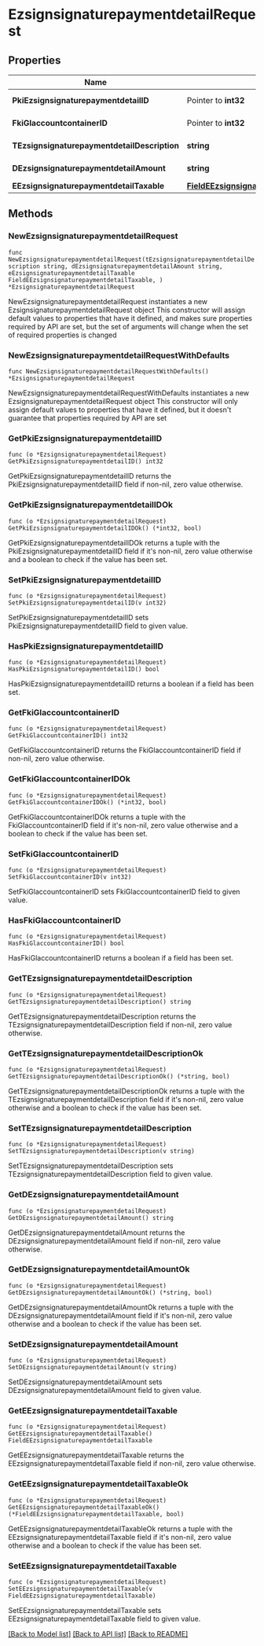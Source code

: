 # EzsignsignaturepaymentdetailRequest

## Properties

Name | Type | Description | Notes
------------ | ------------- | ------------- | -------------
**PkiEzsignsignaturepaymentdetailID** | Pointer to **int32** | The unique ID of the Ezsignsignaturepaymentdetail | [optional] 
**FkiGlaccountcontainerID** | Pointer to **int32** | The unique ID of the Glaccountcontainer | [optional] 
**TEzsignsignaturepaymentdetailDescription** | **string** | A description for the Ezsignsignaturepaymentdetail. | 
**DEzsignsignaturepaymentdetailAmount** | **string** | The amount of the for the Ezsignsignaturepaymentdetail | 
**EEzsignsignaturepaymentdetailTaxable** | [**FieldEEzsignsignaturepaymentdetailTaxable**](FieldEEzsignsignaturepaymentdetailTaxable.md) |  | 

## Methods

### NewEzsignsignaturepaymentdetailRequest

`func NewEzsignsignaturepaymentdetailRequest(tEzsignsignaturepaymentdetailDescription string, dEzsignsignaturepaymentdetailAmount string, eEzsignsignaturepaymentdetailTaxable FieldEEzsignsignaturepaymentdetailTaxable, ) *EzsignsignaturepaymentdetailRequest`

NewEzsignsignaturepaymentdetailRequest instantiates a new EzsignsignaturepaymentdetailRequest object
This constructor will assign default values to properties that have it defined,
and makes sure properties required by API are set, but the set of arguments
will change when the set of required properties is changed

### NewEzsignsignaturepaymentdetailRequestWithDefaults

`func NewEzsignsignaturepaymentdetailRequestWithDefaults() *EzsignsignaturepaymentdetailRequest`

NewEzsignsignaturepaymentdetailRequestWithDefaults instantiates a new EzsignsignaturepaymentdetailRequest object
This constructor will only assign default values to properties that have it defined,
but it doesn't guarantee that properties required by API are set

### GetPkiEzsignsignaturepaymentdetailID

`func (o *EzsignsignaturepaymentdetailRequest) GetPkiEzsignsignaturepaymentdetailID() int32`

GetPkiEzsignsignaturepaymentdetailID returns the PkiEzsignsignaturepaymentdetailID field if non-nil, zero value otherwise.

### GetPkiEzsignsignaturepaymentdetailIDOk

`func (o *EzsignsignaturepaymentdetailRequest) GetPkiEzsignsignaturepaymentdetailIDOk() (*int32, bool)`

GetPkiEzsignsignaturepaymentdetailIDOk returns a tuple with the PkiEzsignsignaturepaymentdetailID field if it's non-nil, zero value otherwise
and a boolean to check if the value has been set.

### SetPkiEzsignsignaturepaymentdetailID

`func (o *EzsignsignaturepaymentdetailRequest) SetPkiEzsignsignaturepaymentdetailID(v int32)`

SetPkiEzsignsignaturepaymentdetailID sets PkiEzsignsignaturepaymentdetailID field to given value.

### HasPkiEzsignsignaturepaymentdetailID

`func (o *EzsignsignaturepaymentdetailRequest) HasPkiEzsignsignaturepaymentdetailID() bool`

HasPkiEzsignsignaturepaymentdetailID returns a boolean if a field has been set.

### GetFkiGlaccountcontainerID

`func (o *EzsignsignaturepaymentdetailRequest) GetFkiGlaccountcontainerID() int32`

GetFkiGlaccountcontainerID returns the FkiGlaccountcontainerID field if non-nil, zero value otherwise.

### GetFkiGlaccountcontainerIDOk

`func (o *EzsignsignaturepaymentdetailRequest) GetFkiGlaccountcontainerIDOk() (*int32, bool)`

GetFkiGlaccountcontainerIDOk returns a tuple with the FkiGlaccountcontainerID field if it's non-nil, zero value otherwise
and a boolean to check if the value has been set.

### SetFkiGlaccountcontainerID

`func (o *EzsignsignaturepaymentdetailRequest) SetFkiGlaccountcontainerID(v int32)`

SetFkiGlaccountcontainerID sets FkiGlaccountcontainerID field to given value.

### HasFkiGlaccountcontainerID

`func (o *EzsignsignaturepaymentdetailRequest) HasFkiGlaccountcontainerID() bool`

HasFkiGlaccountcontainerID returns a boolean if a field has been set.

### GetTEzsignsignaturepaymentdetailDescription

`func (o *EzsignsignaturepaymentdetailRequest) GetTEzsignsignaturepaymentdetailDescription() string`

GetTEzsignsignaturepaymentdetailDescription returns the TEzsignsignaturepaymentdetailDescription field if non-nil, zero value otherwise.

### GetTEzsignsignaturepaymentdetailDescriptionOk

`func (o *EzsignsignaturepaymentdetailRequest) GetTEzsignsignaturepaymentdetailDescriptionOk() (*string, bool)`

GetTEzsignsignaturepaymentdetailDescriptionOk returns a tuple with the TEzsignsignaturepaymentdetailDescription field if it's non-nil, zero value otherwise
and a boolean to check if the value has been set.

### SetTEzsignsignaturepaymentdetailDescription

`func (o *EzsignsignaturepaymentdetailRequest) SetTEzsignsignaturepaymentdetailDescription(v string)`

SetTEzsignsignaturepaymentdetailDescription sets TEzsignsignaturepaymentdetailDescription field to given value.


### GetDEzsignsignaturepaymentdetailAmount

`func (o *EzsignsignaturepaymentdetailRequest) GetDEzsignsignaturepaymentdetailAmount() string`

GetDEzsignsignaturepaymentdetailAmount returns the DEzsignsignaturepaymentdetailAmount field if non-nil, zero value otherwise.

### GetDEzsignsignaturepaymentdetailAmountOk

`func (o *EzsignsignaturepaymentdetailRequest) GetDEzsignsignaturepaymentdetailAmountOk() (*string, bool)`

GetDEzsignsignaturepaymentdetailAmountOk returns a tuple with the DEzsignsignaturepaymentdetailAmount field if it's non-nil, zero value otherwise
and a boolean to check if the value has been set.

### SetDEzsignsignaturepaymentdetailAmount

`func (o *EzsignsignaturepaymentdetailRequest) SetDEzsignsignaturepaymentdetailAmount(v string)`

SetDEzsignsignaturepaymentdetailAmount sets DEzsignsignaturepaymentdetailAmount field to given value.


### GetEEzsignsignaturepaymentdetailTaxable

`func (o *EzsignsignaturepaymentdetailRequest) GetEEzsignsignaturepaymentdetailTaxable() FieldEEzsignsignaturepaymentdetailTaxable`

GetEEzsignsignaturepaymentdetailTaxable returns the EEzsignsignaturepaymentdetailTaxable field if non-nil, zero value otherwise.

### GetEEzsignsignaturepaymentdetailTaxableOk

`func (o *EzsignsignaturepaymentdetailRequest) GetEEzsignsignaturepaymentdetailTaxableOk() (*FieldEEzsignsignaturepaymentdetailTaxable, bool)`

GetEEzsignsignaturepaymentdetailTaxableOk returns a tuple with the EEzsignsignaturepaymentdetailTaxable field if it's non-nil, zero value otherwise
and a boolean to check if the value has been set.

### SetEEzsignsignaturepaymentdetailTaxable

`func (o *EzsignsignaturepaymentdetailRequest) SetEEzsignsignaturepaymentdetailTaxable(v FieldEEzsignsignaturepaymentdetailTaxable)`

SetEEzsignsignaturepaymentdetailTaxable sets EEzsignsignaturepaymentdetailTaxable field to given value.



[[Back to Model list]](../README.md#documentation-for-models) [[Back to API list]](../README.md#documentation-for-api-endpoints) [[Back to README]](../README.md)


